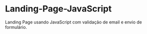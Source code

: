 # Landing-Page-JavaScript
Landing Page usando JavaScript com validação de email e envio de formulário.
